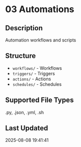 # 03 Automations

## Description
Automation workflows and scripts

## Structure
- `workflows/` - Workflows
- `triggers/` - Triggers
- `actions/` - Actions
- `schedules/` - Schedules

## Supported File Types
.py, .json, .yml, .sh

## Last Updated
2025-08-08 19:41:41
